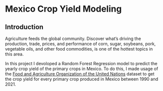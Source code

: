 # Mexico Crop Yield Modeling
## Introduction
Agriculture feeds the global community. Discover what’s driving the production, trade, prices, and performance of corn, sugar, soybeans, pork, vegetable oils, and other food commodities, is one of the hottest topics in this area.

In this project I devoloped a Random Forest Regression model to predict the yearly crop yield of the primary crops in Mexico. To do this, I made usage of the [Food and Agriculture Organization of the United Nations](https://www.fao.org/faostat/en/#data) dataset to get the crop yield for every primary crop produced in Mexico between 1990 and 2021.
